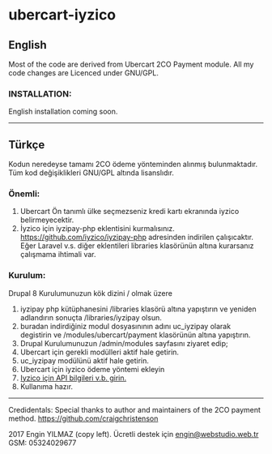 # ubercart-iyzico

## English

Most of the code are derived from Ubercart 2CO Payment module. All my code changes are Licenced under GNU/GPL.

### INSTALLATION: 
English installation coming soon.

-------------
## Türkçe
Kodun neredeyse tamamı 2CO ödeme yönteminden alınmış bulunmaktadır. Tüm kod değişiklikleri GNU/GPL altında lisanslıdır. 

### Önemli:
1. Ubercart Ön tanımlı ülke seçmezseniz kredi kartı ekranında iyzico belirmeyecektir.
1. İyzico için iyzipay-php eklentisini kurmalısınız. https://github.com/iyzico/iyzipay-php adresinden indirilen çalışıcaktır. Eğer Laravel v.s. diğer eklentileri libraries klasörünün altına kurarsanız çalışmama ihtimali var.

### Kurulum:

Drupal 8 Kurulumunuzun kök dizini / olmak üzere
1. iyzipay php kütüphanesini /libraries klasörü altına yapıştırın ve yeniden adlandırın sonuçta /libraries/iyzipay olsun.
1. buradan indirdiğiniz modul dosyasınının adını uc_iyzipay olarak degistirin ve /modules/ubercart/payment klasörünün altına yapıştırın.
1. Drupal Kurulumunuzun /admin/modules sayfasını ziyaret edip;
1. Ubercart için gerekli modülleri aktif hale getirin.
1. uc_iyzipay modülünü aktif hale getirin.
1. Ubercart için iyzico ödeme yöntemi ekleyin
1. [Iyzico için API bilgileri v.b. girin.](https://github.com/EnginYilmaz/ubercart-iyzico/blob/iyzipay/images/kurulum-resmi.png)
1. Kullanıma hazır.



-------------
Credidentals:
Special thanks to author and maintainers of the 2CO payment method. https://github.com/craigchristenson

2017 Engin YILMAZ (copy left). Ücretli destek için engin@webstudio.web.tr GSM: 05324029677
